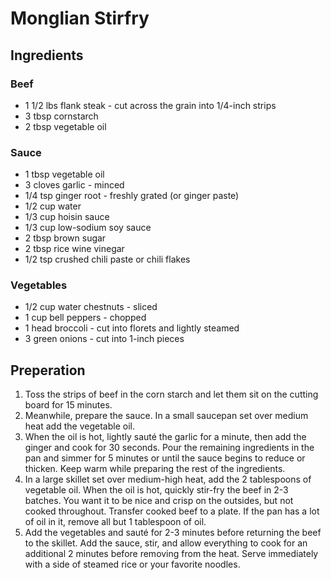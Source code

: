 # Monglian Stirfry

## Ingredients
### Beef
* 1 1/2 lbs flank steak - cut across the grain into 1/4-inch strips
* 3 tbsp cornstarch
* 2 tbsp vegetable oil

### Sauce
* 1 tbsp vegetable oil
* 3 cloves garlic - minced
* 1/4 tsp ginger root - freshly grated (or ginger paste)
* 1/2 cup water
* 1/3 cup hoisin sauce
* 1/3 cup low-sodium soy sauce
* 2 tbsp brown sugar
* 2 tbsp rice wine vinegar
* 1/2 tsp crushed chili paste or chili flakes

### Vegetables
* 1/2 cup water chestnuts - sliced
* 1 cup bell peppers - chopped
* 1 head broccoli - cut into florets and lightly steamed
* 3 green onions - cut into 1-inch pieces

## Preperation
1.  Toss the strips of beef in the corn starch and let them sit on the cutting board for 15 minutes.
1.  Meanwhile, prepare the sauce. In a small saucepan set over medium heat add the vegetable oil.
1.  When the oil is hot, lightly sauté the garlic for a minute, then add the ginger and cook for 30 seconds. Pour the remaining ingredients in the pan and simmer for 5 minutes or until the sauce begins to reduce or thicken. Keep warm while preparing the rest of the ingredients.
1.  In a large skillet set over medium-high heat, add the 2 tablespoons of vegetable oil. When the oil is hot, quickly stir-fry the beef in 2-3 batches. You want it to be nice and crisp on the outsides, but not cooked throughout. Transfer cooked beef to a plate. If the pan has a lot of oil in it, remove all but 1 tablespoon of oil.
1.  Add the vegetables and sauté for 2-3 minutes before returning the beef to the skillet. Add the sauce, stir, and allow everything to cook for an additional 2 minutes before removing from the heat. Serve immediately with a side of steamed rice or your favorite noodles.